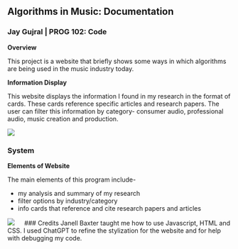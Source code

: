 ## Algorithms in Music: Documentation
### Jay Gujral | PROG 102: Code

**Overview**

This project is a website that briefly shows some ways in which algorithms are being used in the music industry today. 

 
**Information Display**

This website displays the information I found in my research in the format of cards. These cards reference specific articles and research papers. The user can filter this information by category- consumer audio, professional audio, music creation and production.

 <img src="images/Algorithms1.png?raw=true"/>
 
### System

**Elements of Website**

The main elements of this program include-
- my analysis and summary of my research
- filter options by industry/category
- info cards that reference and cite research papers and articles

 <img src="images/Algorithms2.png?raw=true"/>
 
### Credits
Janell Baxter taught me how to use Javascript, HTML and CSS.
I used ChatGPT to refine the stylization for the website and for help with debugging my code. 

